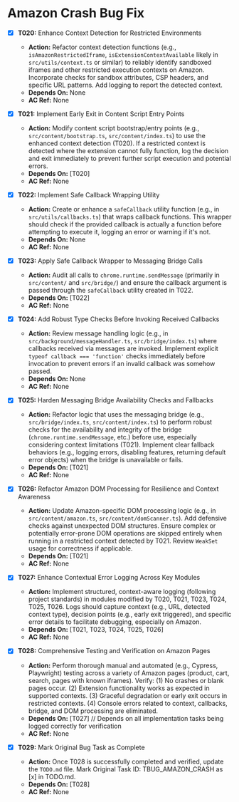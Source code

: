 # Amazon Crash Bug Fix

- [x] **T020:** Enhance Context Detection for Restricted Environments

  - **Action:** Refactor context detection functions (e.g., `isAmazonRestrictedIframe`, `isExtensionContextAvailable` likely in `src/utils/context.ts` or similar) to reliably identify sandboxed iframes and other restricted execution contexts on Amazon. Incorporate checks for sandbox attributes, CSP headers, and specific URL patterns. Add logging to report the detected context.
  - **Depends On:** None
  - **AC Ref:** None

- [x] **T021:** Implement Early Exit in Content Script Entry Points

  - **Action:** Modify content script bootstrap/entry points (e.g., `src/content/bootstrap.ts`, `src/content/index.ts`) to use the enhanced context detection (T020). If a restricted context is detected where the extension cannot fully function, log the decision and exit immediately to prevent further script execution and potential errors.
  - **Depends On:** [T020]
  - **AC Ref:** None

- [x] **T022:** Implement Safe Callback Wrapping Utility

  - **Action:** Create or enhance a `safeCallback` utility function (e.g., in `src/utils/callbacks.ts`) that wraps callback functions. This wrapper should check if the provided callback is actually a function before attempting to execute it, logging an error or warning if it's not.
  - **Depends On:** None
  - **AC Ref:** None

- [x] **T023:** Apply Safe Callback Wrapper to Messaging Bridge Calls

  - **Action:** Audit all calls to `chrome.runtime.sendMessage` (primarily in `src/content/` and `src/bridge/`) and ensure the callback argument is passed through the `safeCallback` utility created in T022.
  - **Depends On:** [T022]
  - **AC Ref:** None

- [x] **T024:** Add Robust Type Checks Before Invoking Received Callbacks

  - **Action:** Review message handling logic (e.g., in `src/background/messageHandler.ts`, `src/bridge/index.ts`) where callbacks received via messages are invoked. Implement explicit `typeof callback === 'function'` checks immediately before invocation to prevent errors if an invalid callback was somehow passed.
  - **Depends On:** None
  - **AC Ref:** None

- [x] **T025:** Harden Messaging Bridge Availability Checks and Fallbacks

  - **Action:** Refactor logic that uses the messaging bridge (e.g., `src/bridge/index.ts`, `src/content/index.ts`) to perform robust checks for the availability and integrity of the bridge (`chrome.runtime.sendMessage`, etc.) before use, especially considering context limitations (T021). Implement clear fallback behaviors (e.g., logging errors, disabling features, returning default error objects) when the bridge is unavailable or fails.
  - **Depends On:** [T021]
  - **AC Ref:** None

- [x] **T026:** Refactor Amazon DOM Processing for Resilience and Context Awareness

  - **Action:** Update Amazon-specific DOM processing logic (e.g., in `src/content/amazon.ts`, `src/content/domScanner.ts`). Add defensive checks against unexpected DOM structures. Ensure complex or potentially error-prone DOM operations are skipped entirely when running in a restricted context detected by T021. Review `WeakSet` usage for correctness if applicable.
  - **Depends On:** [T021]
  - **AC Ref:** None

- [x] **T027:** Enhance Contextual Error Logging Across Key Modules

  - **Action:** Implement structured, context-aware logging (following project standards) in modules modified by T020, T021, T023, T024, T025, T026. Logs should capture context (e.g., URL, detected context type), decision points (e.g., early exit triggered), and specific error details to facilitate debugging, especially on Amazon.
  - **Depends On:** [T021, T023, T024, T025, T026]
  - **AC Ref:** None

- [x] **T028:** Comprehensive Testing and Verification on Amazon Pages

  - **Action:** Perform thorough manual and automated (e.g., Cypress, Playwright) testing across a variety of Amazon pages (product, cart, search, pages with known iframes). Verify: (1) No crashes or blank pages occur. (2) Extension functionality works as expected in supported contexts. (3) Graceful degradation or early exit occurs in restricted contexts. (4) Console errors related to context, callbacks, bridge, and DOM processing are eliminated.
  - **Depends On:** [T027] // Depends on all implementation tasks being logged correctly for verification
  - **AC Ref:** None

- [x] **T029:** Mark Original Bug Task as Complete
  - **Action:** Once T028 is successfully completed and verified, update the `TODO.md` file. Mark Original Task ID: TBUG_AMAZON_CRASH as [x] in TODO.md.
  - **Depends On:** [T028]
  - **AC Ref:** None
